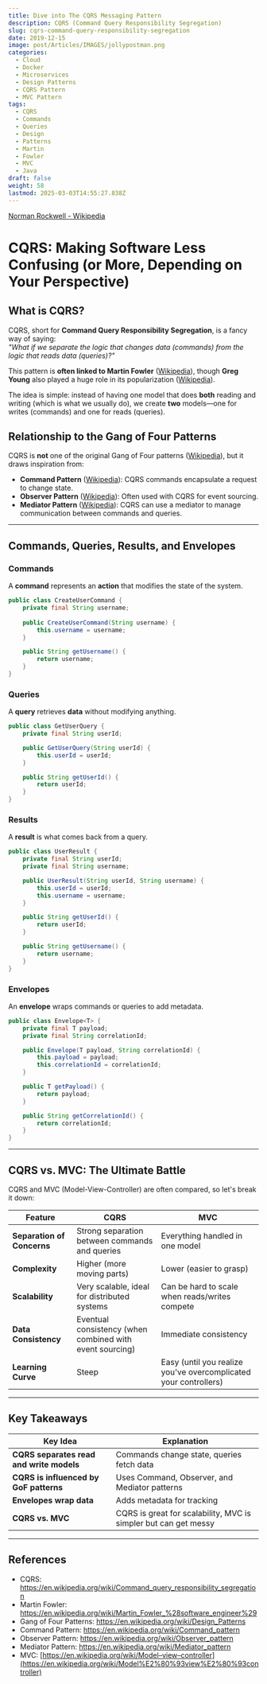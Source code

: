 ```yaml
---
title: Dive into The CQRS Messaging Pattern
description: CQRS (Command Query Responsibility Segregation)
slug: cqrs-command-query-responsibility-segregation
date: 2019-12-15
image: post/Articles/IMAGES/jollypostman.png
categories:
  - Cloud
  - Docker
  - Microservices
  - Design Patterns
  - CQRS Pattern
  - MVC Pattern
tags:
  - CQRS
  - Commands
  - Queries
  - Design
  - Patterns
  - Martin
  - Fowler
  - MVC
  - Java
draft: false
weight: 58
lastmod: 2025-03-03T14:55:27.838Z
---
```

[Norman Rockwell - Wikipedia](https://en.wikipedia.org/wiki/Norman_Rockwell)

# CQRS: Making Software Less Confusing (or More, Depending on Your Perspective)

## What is CQRS?

CQRS, short for **Command Query Responsibility Segregation**, is a fancy way of saying:\
*"What if we separate the logic that changes data (commands) from the logic that reads data (queries)?"*

This pattern is **often linked to Martin Fowler** ([Wikipedia](https://en.wikipedia.org/wiki/Martin_Fowler_%28software_engineer%29)), though **Greg Young** also played a huge role in its popularization ([Wikipedia](https://en.wikipedia.org/wiki/Greg_Young_%28software_engineer%29)).

The idea is simple: instead of having one model that does **both** reading and writing (which is what we usually do), we create **two** models—one for writes (commands) and one for reads (queries).

## Relationship to the Gang of Four Patterns

CQRS is **not** one of the original Gang of Four patterns ([Wikipedia](https://en.wikipedia.org/wiki/Design_Patterns)), but it draws inspiration from:

* **Command Pattern** ([Wikipedia](https://en.wikipedia.org/wiki/Command_pattern)): CQRS commands encapsulate a request to change state.
* **Observer Pattern** ([Wikipedia](https://en.wikipedia.org/wiki/Observer_pattern)): Often used with CQRS for event sourcing.
* **Mediator Pattern** ([Wikipedia](https://en.wikipedia.org/wiki/Mediator_pattern)): CQRS can use a mediator to manage communication between commands and queries.

***

## Commands, Queries, Results, and Envelopes

### Commands

A **command** represents an **action** that modifies the state of the system.

```java
public class CreateUserCommand {
    private final String username;
    
    public CreateUserCommand(String username) {
        this.username = username;
    }

    public String getUsername() {
        return username;
    }
}
```

### Queries

A **query** retrieves **data** without modifying anything.

```java
public class GetUserQuery {
    private final String userId;

    public GetUserQuery(String userId) {
        this.userId = userId;
    }

    public String getUserId() {
        return userId;
    }
}
```

### Results

A **result** is what comes back from a query.

```java
public class UserResult {
    private final String userId;
    private final String username;

    public UserResult(String userId, String username) {
        this.userId = userId;
        this.username = username;
    }

    public String getUserId() {
        return userId;
    }

    public String getUsername() {
        return username;
    }
}
```

### Envelopes

An **envelope** wraps commands or queries to add metadata.

```java
public class Envelope<T> {
    private final T payload;
    private final String correlationId;

    public Envelope(T payload, String correlationId) {
        this.payload = payload;
        this.correlationId = correlationId;
    }

    public T getPayload() {
        return payload;
    }

    public String getCorrelationId() {
        return correlationId;
    }
}
```

***

## CQRS vs. MVC: The Ultimate Battle

CQRS and MVC (Model-View-Controller) are often compared, so let's break it down:

| Feature                    | CQRS                                                     | MVC                                                              |
| -------------------------- | -------------------------------------------------------- | ---------------------------------------------------------------- |
| **Separation of Concerns** | Strong separation between commands and queries           | Everything handled in one model                                  |
| **Complexity**             | Higher (more moving parts)                               | Lower (easier to grasp)                                          |
| **Scalability**            | Very scalable, ideal for distributed systems             | Can be hard to scale when reads/writes compete                   |
| **Data Consistency**       | Eventual consistency (when combined with event sourcing) | Immediate consistency                                            |
| **Learning Curve**         | Steep                                                    | Easy (until you realize you've overcomplicated your controllers) |

***

## Key Takeaways

| Key Idea                                 | Explanation                                                     |
| ---------------------------------------- | --------------------------------------------------------------- |
| **CQRS separates read and write models** | Commands change state, queries fetch data                       |
| **CQRS is influenced by GoF patterns**   | Uses Command, Observer, and Mediator patterns                   |
| **Envelopes wrap data**                  | Adds metadata for tracking                                      |
| **CQRS vs. MVC**                         | CQRS is great for scalability, MVC is simpler but can get messy |

***

## References

* CQRS: <https://en.wikipedia.org/wiki/Command_query_responsibility_segregation>
* Martin Fowler: <https://en.wikipedia.org/wiki/Martin_Fowler_%28software_engineer%29>
* Gang of Four Patterns: <https://en.wikipedia.org/wiki/Design_Patterns>
* Command Pattern: <https://en.wikipedia.org/wiki/Command_pattern>
* Observer Pattern: <https://en.wikipedia.org/wiki/Observer_pattern>
* Mediator Pattern: <https://en.wikipedia.org/wiki/Mediator_pattern>
* MVC: [https://en.wikipedia.org/wiki/Model–view–controller](https://en.wikipedia.org/wiki/Model%E2%80%93view%E2%80%93controller)
